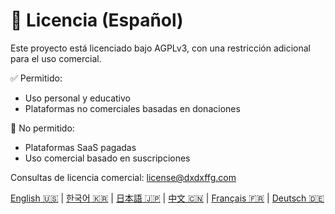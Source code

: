 # 📜 Licencia (Español)

Este proyecto está licenciado bajo AGPLv3, con una restricción adicional para el uso comercial.

✅ Permitido:
- Uso personal y educativo
- Plataformas no comerciales basadas en donaciones

🚫 No permitido:
- Plataformas SaaS pagadas
- Uso comercial basado en suscripciones

Consultas de licencia comercial: license@dxdxffg.com

[English 🇺🇸](./license_en.md) | [한국어 🇰🇷](./license_ko.md) | [日本語 🇯🇵](./license_ja.md) | [中文 🇨🇳](./license_zh.md) | [Français 🇫🇷](./license_fr.md) | [Deutsch 🇩🇪](./license_de.md)

